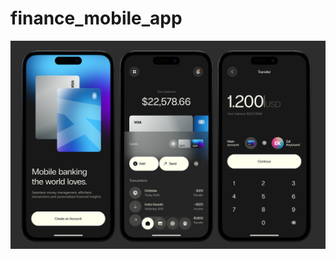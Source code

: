 # finance_mobile_app

![Description](https://github.com/BiowaD/finance_mobile_app/blob/master/assets/images/screenshot.png)
